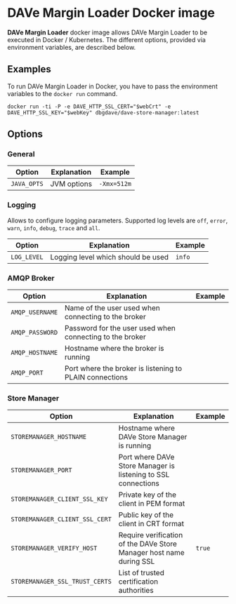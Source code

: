 # DAVe Margin Loader Docker image

**DAVe Margin Loader** docker image allows DAVe Margin Loader to be executed in Docker / Kubernetes. The different options, provided via environment variables, are described below.

## Examples

To run DAVe Margin Loader in Docker, you have to pass the environment variables to the `docker run` command.

`docker run -ti -P -e DAVE_HTTP_SSL_CERT="$webCrt" -e DAVE_HTTP_SSL_KEY="$webKey" dbgdave/dave-store-manager:latest`

## Options

### General

| Option | Explanation | Example |
|--------|-------------|---------|
| `JAVA_OPTS` | JVM options | `-Xmx=512m` |


### Logging

Allows to configure logging parameters. Supported log levels are `off`, `error`, `warn`, `info`, `debug`, `trace` and `all`.

| Option | Explanation | Example |
|--------|-------------|---------|
| `LOG_LEVEL` | Logging level which should be used | `info` |


### AMQP Broker

| Option | Explanation | Example |
|--------|-------------|---------|
| `AMQP_USERNAME` | Name of the user used when connecting to the broker |  |
| `AMQP_PASSWORD` | Password for the user used when connecting to the broker |  |
| `AMQP_HOSTNAME` | Hostname where the broker is running |  |
| `AMQP_PORT` | Port where the broker is listening to PLAIN connections |  |

### Store Manager

| Option | Explanation | Example |
|--------|-------------|---------|
| `STOREMANAGER_HOSTNAME` | Hostname where DAVe Store Manager is running |  |
| `STOREMANAGER_PORT` | Port where DAVe Store Manager is listening to SSL connections |  |
| `STOREMANAGER_CLIENT_SSL_KEY` | Private key of the client in PEM format |  |
| `STOREMANAGER_CLIENT_SSL_CERT` | Public key of the client in CRT format |  |
| `STOREMANAGER_VERIFY_HOST` | Require verification of the DAVe Store Manager host name during SSL | `true` |
| `STOREMANAGER_SSL_TRUST_CERTS` | List of trusted certification authorities | |
